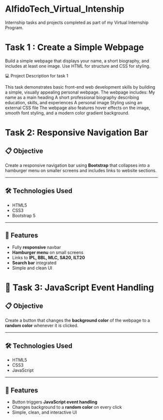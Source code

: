 # AlfidoTech_Virtual_Intenship
Internship tasks and projects completed as part of my Virtual Internship Program.


# Task 1 : Create a Simple Webpage
Build a simple webpage that displays your name, a short biography, and includes at least one image. Use HTML for structure and CSS for styling.


💻 Project Description for task 1

This task demonstrates basic front-end web development skills by building a simple, visually appealing personal webpage.
The webpage includes:
My name as a main heading
A short professional biography describing education, skills, and experiences
A personal image
Styling using an external CSS file
The webpage also features hover effects on the image, smooth font styling, and a modern color gradient background.


# Task 2: Responsive Navigation Bar

## 📋 Objective
Create a responsive navigation bar using **Bootstrap** that collapses into a hamburger menu on smaller screens and includes links to website sections.

---

## 🛠️ Technologies Used
- HTML5  
- CSS3  
- Bootstrap 5  

---

## 🎯 Features
- Fully **responsive** navbar  
- **Hamburger menu** on small screens  
- Links to **IPL, BBL, MLC, SA20, ILT20**  
- **Search bar** integrated  
- Simple and clean UI 

# 🎨 Task 3: JavaScript Event Handling

## 📋 Objective
Create a button that changes the **background color** of the webpage to a **random color** whenever it is clicked.

---

## 🛠️ Technologies Used
- HTML5  
- CSS3  
- JavaScript  

---

## 🎯 Features
- Button triggers **JavaScript event handling**  
- Changes background to a **random color** on every click  
- Simple, clean, and interactive UI  
